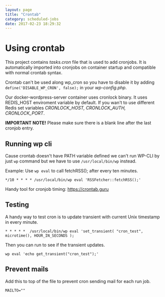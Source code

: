 ```yaml
---
layout: page
title: "Crontab"
category: scheduled-jobs
date: 2017-02-23 18:29:32
---
```


# Using crontab

This project contains *tasks.cron* file that is used to add cronjobs. It is automatically imported into cronjobs on container startup and compatible with normal crontab syntax.

Crontab can't be used along wp_cron so you have to disable it by adding `define('DISABLE_WP_CRON', false);` in  your *wp-config.php*.

Our docker-wordpress-server container uses cronlock binary. It uses REDIS_HOST enviroment variable by default. If you wan't to use different Redis set variables *CRONLOCK_HOST, CRONLOCK_AUTH, CRONLOCK_PORT*.

**IMPORTANT NOTE!**
Please make sure there is a blank line after the last cronjob entry.

## Running wp cli
Cause crontab doesn't have PATH variable defined we can't run WP-CLI by just `wp` command but we have to use `/usr/local/bin/wp` instead.

Example:
Use `wp eval` to call fetchRSS(); after every ten minutes.
```
*/10 * * * * /usr/local/bin/wp eval 'RSSFetcher::fetchRSS();'
```
Handy tool for cronjob timing: https://crontab.guru


## Testing
A handy way to test cron is to update transient with current Unix timestamp in every minute.
```
* * * * *  /usr/local/bin/wp eval 'set_transient( "cron_test", microtime(), HOUR_IN_SECONDS );
```
Then you can run to see if the transient updates.

```
wp eval 'echo get_transient("cron_test");'
```

## Prevent mails
Add this to top of the file to prevent cron sending mail for each run job.
```
MAILTO=""
```

